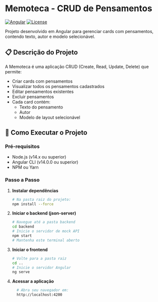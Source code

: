 # Memoteca - CRUD de Pensamentos

[![Angular](https://img.shields.io/badge/Angular-v14-red.svg?logo=angular)](https://angular.io/)
[![License](https://img.shields.io/badge/license-MIT-blue.svg)](LICENSE)

Projeto desenvolvido em Angular para gerenciar cards com pensamentos, contendo texto, autor e modelo selecionável.

## 📋 Descrição do Projeto

A Memoteca é uma aplicação CRUD (Create, Read, Update, Delete) que permite:

- Criar cards com pensamentos
- Visualizar todos os pensamentos cadastrados
- Editar pensamentos existentes
- Excluir pensamentos
- Cada card contém:
  - Texto do pensamento
  - Autor
  - Modelo de layout selecionável

## 🚀 Como Executar o Projeto

### Pré-requisitos

- Node.js (v14.x ou superior)
- Angular CLI (v14.0.0 ou superior)
- NPM ou Yarn

### Passo a Passo

1. **Instalar dependências**
   ```bash
   # Na pasta raiz do projeto:
   npm install --force
   ```
2. **Iniciar o backend (json-server)**
   ```bash
   # Navegue até a pasta backend
   cd backend
   # Inicie o servidor de mock API
   npm start
   # Mantenha este terminal aberto
   ```
3. **Iniciar o frontend**
   ```bash
   # Volte para a pasta raiz
   cd ..
   # Inicie o servidor Angular
   ng serve
   ```
4. **Acessar a aplicação**
   ```bash
     # Abra seu navegador em:
     http://localhost:4200
   ```
